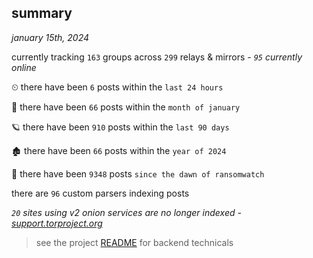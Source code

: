
## summary
_january 15th, 2024_

currently tracking `163` groups across `299` relays & mirrors - _`95` currently online_

⏲ there have been `6` posts within the `last 24 hours`

🦈 there have been `66` posts within the `month of january`

🪐 there have been `910` posts within the `last 90 days`

🏚 there have been `66` posts within the `year of 2024`

🦕 there have been `9348` posts `since the dawn of ransomwatch`

there are `96` custom parsers indexing posts

_`20` sites using v2 onion services are no longer indexed - [support.torproject.org](https://support.torproject.org/onionservices/v2-deprecation/)_

> see the project [README](https://github.com/joshhighet/ransomwatch#ransomwatch--) for backend technicals
